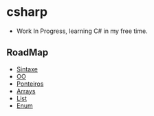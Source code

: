 # csharp
- Work In Progress, learning C# in my free time.
## RoadMap
- [Sintaxe](https://github.com/leefell/csharp/tree/main/Sintaxe)
- [OO](https://github.com/leefell/csharp/tree/main/Orienta%C3%A7%C3%A3o%20%C3%A0%20Objetos)
- [Ponteiros](https://github.com/leefell/csharp/tree/main/Ponteiro)
- [Arrays](https://github.com/leefell/csharp/tree/main/Array)
- [List](https://github.com/leefell/csharp/tree/main/Listas)
- [Enum]()